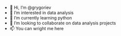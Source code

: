 - 👋 Hi, I’m @grygoriev
- 👀 I’m interested in data analysis
- 🌱 I’m currently learning python
- 💞️ I’m looking to collaborate on data analysis projects
- 📫 You can wright me here

<!---
grygoriev/grygoriev is a ✨ special ✨ repository because its `README.md` (this file) appears on your GitHub profile.
You can click the Preview link to take a look at your changes.
--->
